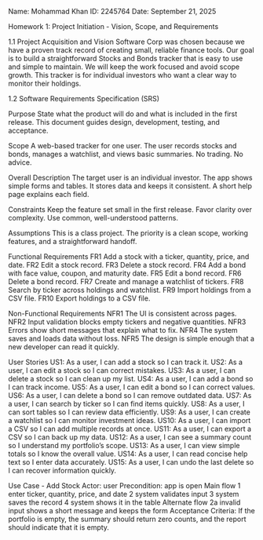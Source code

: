 Name: Mohammad Khan ID: 2245764 Date: September 21, 2025

Homework 1: Project Initiation - Vision, Scope, and Requirements

1.1 Project Acquisition and Vision Software Corp was chosen because we have a proven track record of creating small, reliable finance tools. Our goal is to build a straightforward Stocks and Bonds tracker that is easy to use and simple to maintain. We will keep the work focused and avoid scope growth. This tracker is for individual investors who want a clear way to monitor their holdings.

1.2 Software Requirements Specification (SRS)

Purpose State what the product will do and what is included in the first release. This document guides design, development, testing, and acceptance.

Scope A web-based tracker for one user. The user records stocks and bonds, manages a watchlist, and views basic summaries. No trading. No advice.

Overall Description The target user is an individual investor. The app shows simple forms and tables. It stores data and keeps it consistent. A short help page explains each field.

Constraints Keep the feature set small in the first release. Favor clarity over complexity. Use common, well-understood patterns.

Assumptions This is a class project. The priority is a clean scope, working features, and a straightforward handoff.

Functional Requirements FR1 Add a stock with a ticker, quantity, price, and date. FR2 Edit a stock record. FR3 Delete a stock record. FR4 Add a bond with face value, coupon, and maturity date. FR5 Edit a bond record. FR6 Delete a bond record. FR7 Create and manage a watchlist of tickers. FR8 Search by ticker across holdings and watchlist. FR9 Import holdings from a CSV file. FR10 Export holdings to a CSV file.

Non-Functional Requirements NFR1 The UI is consistent across pages. NFR2 Input validation blocks empty tickers and negative quantities. NFR3 Errors show short messages that explain what to fix. NFR4 The system saves and loads data without loss. NFR5 The design is simple enough that a new developer can read it quickly.

User Stories US1: As a user, I can add a stock so I can track it. US2: As a user, I can edit a stock so I can correct mistakes. US3: As a user, I can delete a stock so I can clean up my list. US4: As a user, I can add a bond so I can track income. US5: As a user, I can edit a bond so I can correct values. US6: As a user, I can delete a bond so I can remove outdated data. US7: As a user, I can search by ticker so I can find items quickly. US8: As a user, I can sort tables so I can review data efficiently. US9: As a user, I can create a watchlist so I can monitor investment ideas. US10: As a user, I can import a CSV so I can add multiple records at once. US11: As a user, I can export a CSV so I can back up my data. US12: As a user, I can see a summary count so I understand my portfolio’s scope. US13: As a user, I can view simple totals so I know the overall value. US14: As a user, I can read concise help text so I enter data accurately. US15: As a user, I can undo the last delete so I can recover information quickly.

Use Case - Add Stock Actor: user Precondition: app is open Main flow 1 enter ticker, quantity, price, and date 2 system validates input 3 system saves the record 4 system shows it in the table Alternate flow 2a invalid input shows a short message and keeps the form Acceptance Criteria: If the portfolio is empty, the summary should return zero counts, and the report should indicate that it is empty.
